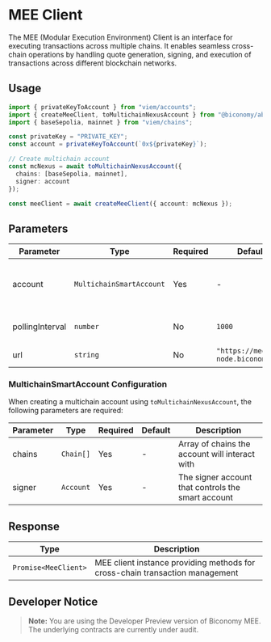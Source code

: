 # MEE Client

The MEE (Modular Execution Environment) Client is an interface for executing transactions across multiple chains. It enables seamless cross-chain operations by handling quote generation, signing, and execution of transactions across different blockchain networks.

## Usage

```typescript
import { privateKeyToAccount } from "viem/accounts";
import { createMeeClient, toMultichainNexusAccount } from "@biconomy/abstractjs";
import { baseSepolia, mainnet } from "viem/chains";

const privateKey = "PRIVATE_KEY";
const account = privateKeyToAccount(`0x${privateKey}`);

// Create multichain account
const mcNexus = await toMultichainNexusAccount({
  chains: [baseSepolia, mainnet],
  signer: account
});

const meeClient = await createMeeClient({ account: mcNexus });
```

## Parameters

| Parameter | Type | Required | Default | Description |
|-----------|------|----------|---------|-------------|
| account | `MultichainSmartAccount` | Yes | - | The multichain smart account used for cross-chain transactions. Must be created using `toMultichainNexusAccount` |
| pollingInterval | `number` | No | `1000` | Frequency in milliseconds for polling actions and events |
| url | `string` | No | `"https://mee-node.biconomy.io"` | The URL for the MEE node service |

### MultichainSmartAccount Configuration

When creating a multichain account using `toMultichainNexusAccount`, the following parameters are required:

| Parameter | Type | Required | Default | Description |
|-----------|------|----------|---------|-------------|
| chains | `Chain[]` | Yes | - | Array of chains the account will interact with |
| signer | `Account` | Yes | - | The signer account that controls the smart account |

## Response

| Type | Description |
|------|-------------|
| `Promise<MeeClient>` | MEE client instance providing methods for cross-chain transaction management |

## Developer Notice

> **Note:** You are using the Developer Preview version of Biconomy MEE. The underlying contracts are currently under audit.
